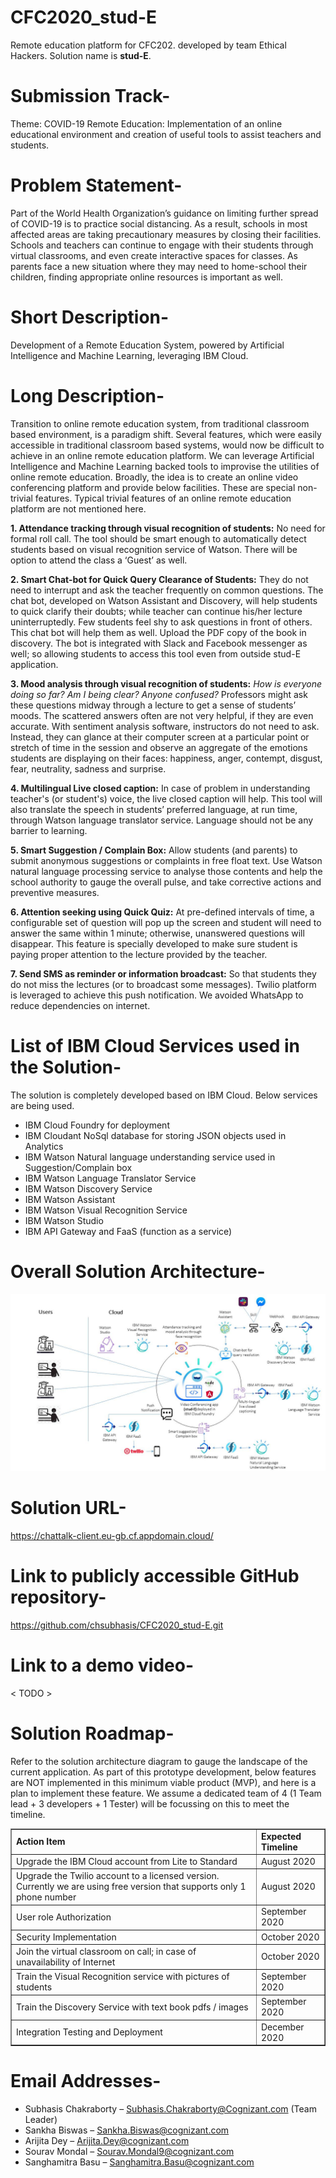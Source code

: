 # CFC2020_stud-E
 Remote education platform for CFC202. developed by team Ethical Hackers. Solution name is <b>stud-E</b>.

# Submission Track-
Theme: COVID-19
Remote Education: Implementation of an online educational environment and creation of useful tools to assist teachers and students.

# Problem Statement-
Part of the World Health Organization’s guidance on limiting further spread of COVID-19 is to practice social distancing. As a result, schools in most affected areas are taking precautionary measures by closing their facilities. Schools and teachers can continue to engage with their students through virtual classrooms, and even create interactive spaces for classes. As parents face a new situation where they may need to home-school their children, finding appropriate online resources is important as well.

# Short Description-
Development of a Remote Education System, powered by Artificial Intelligence and Machine Learning, leveraging IBM Cloud.

# Long Description-
Transition to online remote education system, from traditional classroom based environment, is a paradigm shift. Several features, which were easily accessible in traditional classroom based systems, would now be difficult to achieve in an online remote education platform. We can leverage Artificial Intelligence and Machine Learning backed tools to improvise the utilities of online remote education. Broadly, the idea is to create an online video conferencing platform and provide below facilities. These are special non-trivial features. Typical trivial features of an online remote education platform are not mentioned here.

<b>1.	Attendance tracking through visual recognition of students:</b> No need for formal roll call. The tool should be smart enough to automatically detect students based on visual recognition service of Watson. There will be option to attend the class a ‘Guest’ as well.

<b>2.	Smart Chat-bot for Quick Query Clearance of Students:</b> They do not need to interrupt and ask the teacher frequently on common questions. The chat bot, developed on Watson Assistant and Discovery, will help students to quick clarify their doubts; while teacher can continue his/her lecture uninterruptedly. Few students feel shy to ask questions in front of others. This chat bot will help them as well. Upload the PDF copy of the book in discovery. The bot is integrated with Slack and Facebook messenger as well; so allowing students to access this tool even from outside stud-E application.

<b>3.	Mood analysis through visual recognition of students:</b> <I>How is everyone doing so far? Am I being clear? Anyone confused?</I> Professors might ask these questions midway through a lecture to get a sense of students’ moods. The scattered answers often are not very helpful, if they are even accurate. With sentiment analysis software, instructors do not need to ask. Instead, they can glance at their computer screen at a particular point or stretch of time in the session and observe an aggregate of the emotions students are displaying on their faces: happiness, anger, contempt, disgust, fear, neutrality, sadness and surprise.

<b>4.	Multilingual Live closed caption:</b> In case of problem in understanding teacher's (or student's) voice, the live closed caption will help. This tool will also translate the speech in students’ preferred language, at run time, through Watson language translator service. Language should not be any barrier to learning.

<b>5.	Smart Suggestion / Complain Box:</b> Allow students (and parents) to submit anonymous suggestions or complaints in free float text. Use Watson natural language processing service to analyse those contents and help the school authority to gauge the overall pulse, and take corrective actions and preventive measures.

<b>6.	Attention seeking using Quick Quiz:</b> At pre-defined intervals of time, a configurable set of question will pop up the screen and student will need to answer the same within 1 minute; otherwise, unanswered questions will disappear. This feature is specially developed to make sure student is paying proper attention to the lecture provided by the teacher.

<b>7.	Send SMS as reminder or information broadcast:</b> So that students they do not miss the lectures (or to broadcast some messages). Twilio platform is leveraged to achieve this push notification. We avoided WhatsApp to reduce dependencies on internet. 

# List of IBM Cloud Services used in the Solution-
The solution is completely developed based on IBM Cloud. Below services are being used.
-	IBM Cloud Foundry for deployment
-	IBM Cloudant NoSql database for storing JSON objects used in Analytics
-	IBM Watson Natural language understanding service used in Suggestion/Complain box
-	IBM Watson Language Translator Service
-	IBM Watson Discovery Service
-	IBM Watson Assistant
-	IBM Watson Visual Recognition Service
-	IBM Watson Studio
-	IBM API Gateway and FaaS (function as a service)

# Overall Solution Architecture-
<img src="Solution_Architecture.jpg"></img>

# Solution URL-
https://chattalk-client.eu-gb.cf.appdomain.cloud/

# Link to publicly accessible GitHub repository-
https://github.com/chsubhasis/CFC2020_stud-E.git

# Link to a demo video-
< TODO >

# Solution Roadmap-
Refer to the solution architecture diagram to gauge the landscape of the current application. As part of this prototype development, below features are NOT implemented in this minimum viable product (MVP), and here is a plan to implement these feature. We assume a dedicated team of 4 (1 Team lead + 3 developers + 1 Tester) will be focussing on this to meet the timeline.

<table border="1">
    <tr>
        <td><b>Action Item</b></td>
        <td><b>Expected Timeline</b></td>
    </tr>
    <tr>
        <td>Upgrade the IBM Cloud account from Lite to Standard</td>
        <td>August 2020</td>
    </tr>
    <tr>
        <td>Upgrade the Twilio account to a licensed version. Currently we are using free version that supports only 1 phone number</td>
        <td>August 2020</td>
    </tr>
    <tr>
        <td>User role Authorization</td>
        <td>September 2020</td>
    </tr>
    <tr>
        <td>Security Implementation</td>
        <td>October 2020</td>
    </tr>
    <tr>
        <td>Join the virtual classroom on call; in case of unavailability of Internet</td>
        <td>October 2020</td>
    </tr>
    <tr>
        <td>Train the Visual Recognition service with pictures of students</td>
        <td>September 2020</td>
    </tr>
    <tr>
        <td>Train the Discovery Service with text book pdfs / images</td>
        <td>September 2020</td>
    </tr>
    <tr>
        <td>Integration Testing and Deployment</td>
        <td>December 2020</td>
    </tr>
</table>

# Email Addresses-
- Subhasis Chakraborty – Subhasis.Chakraborty@Cognizant.com (Team Leader)
- Sankha Biswas – Sankha.Biswas@cognizant.com 
- Arijita Dey – Arijita.Dey@cognizant.com 
- Sourav Mondal – Sourav.Mondal9@cognizant.com 
- Sanghamitra Basu – Sanghamitra.Basu@cognizant.com 
